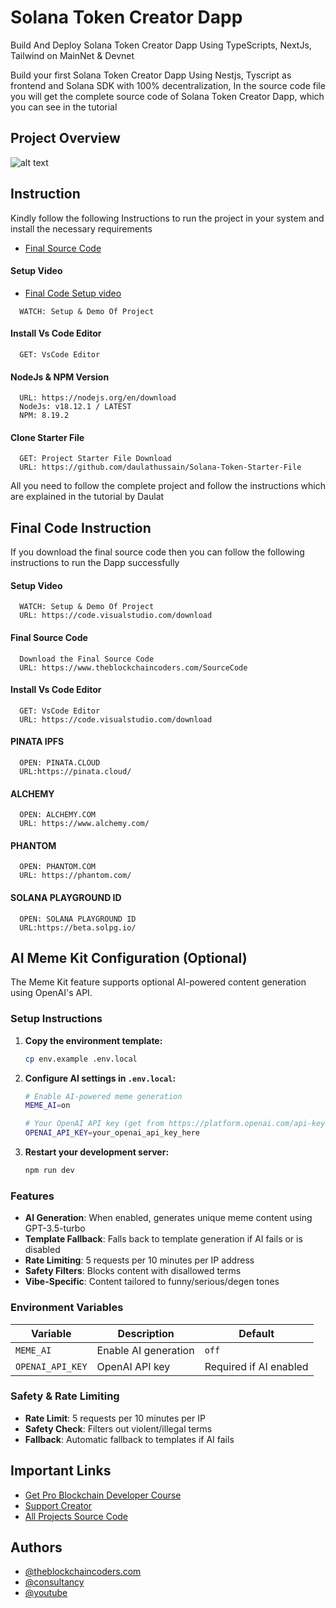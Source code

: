 # Solana Token Creator Dapp

Build And Deploy Solana Token Creator Dapp Using TypeScripts, NextJs, Tailwind on MainNet & Devnet

Build your first Solana Token Creator Dapp Using Nestjs, Tyscript as frontend and Solana SDK with 100% decentralization, In the source code file you will get the complete source code of Solana Token Creator Dapp, which you can see in the tutorial

## Project Overview

![alt text](https://www.daulathussain.com/wp-content/uploads/2024/01/Creat-Solana-Token-Creator-Dapp-Full-stack-solana-project.jpg)

## Instruction

Kindly follow the following Instructions to run the project in your system and install the necessary requirements

- [Final Source Code](https://www.theblockchaincoders.com/sourceCode/create-solana-token-creator-dapp)

#### Setup Video

- [Final Code Setup video](https://youtu.be/TuDSjk2GSms?si=IyAakYYgMANQcHJJ)

```https://code.visualstudio.com/download
  WATCH: Setup & Demo Of Project
```

#### Install Vs Code Editor

```https://code.visualstudio.com/download
  GET: VsCode Editor
```

#### NodeJs & NPM Version

```
  URL: https://nodejs.org/en/download
  NodeJs: v18.12.1 / LATEST
  NPM: 8.19.2
```

#### Clone Starter File

```
  GET: Project Starter File Download
  URL: https://github.com/daulathussain/Solana-Token-Starter-File
```

All you need to follow the complete project and follow the instructions which are explained in the tutorial by Daulat

## Final Code Instruction

If you download the final source code then you can follow the following instructions to run the Dapp successfully

#### Setup Video

```
  WATCH: Setup & Demo Of Project
  URL: https://code.visualstudio.com/download
```

#### Final Source Code

```
  Download the Final Source Code
  URL: https://www.theblockchaincoders.com/SourceCode
```

#### Install Vs Code Editor

```
  GET: VsCode Editor
  URL: https://code.visualstudio.com/download
```

#### PINATA IPFS

```
  OPEN: PINATA.CLOUD
  URL:https://pinata.cloud/
```

#### ALCHEMY

```
  OPEN: ALCHEMY.COM
  URL: https://www.alchemy.com/
```

#### PHANTOM

```
  OPEN: PHANTOM.COM
  URL: https://phantom.com/
```

#### SOLANA PLAYGROUND ID

```
  OPEN: SOLANA PLAYGROUND ID
  URL:https://beta.solpg.io/
```

## AI Meme Kit Configuration (Optional)

The Meme Kit feature supports optional AI-powered content generation using OpenAI's API.

### Setup Instructions

1. **Copy the environment template:**
   ```bash
   cp env.example .env.local
   ```

2. **Configure AI settings in `.env.local`:**
   ```bash
   # Enable AI-powered meme generation
   MEME_AI=on
   
   # Your OpenAI API key (get from https://platform.openai.com/api-keys)
   OPENAI_API_KEY=your_openai_api_key_here
   ```

3. **Restart your development server:**
   ```bash
   npm run dev
   ```

### Features

- **AI Generation**: When enabled, generates unique meme content using GPT-3.5-turbo
- **Template Fallback**: Falls back to template generation if AI fails or is disabled
- **Rate Limiting**: 5 requests per 10 minutes per IP address
- **Safety Filters**: Blocks content with disallowed terms
- **Vibe-Specific**: Content tailored to funny/serious/degen tones

### Environment Variables

| Variable | Description | Default |
|----------|-------------|---------|
| `MEME_AI` | Enable AI generation | `off` |
| `OPENAI_API_KEY` | OpenAI API key | Required if AI enabled |

### Safety & Rate Limiting

- **Rate Limit**: 5 requests per 10 minutes per IP
- **Safety Check**: Filters out violent/illegal terms
- **Fallback**: Automatic fallback to templates if AI fails

## Important Links

- [Get Pro Blockchain Developer Course](https://www.theblockchaincoders.com/pro-nft-marketplace)
- [Support Creator](https://bit.ly/Support-Creator)
- [All Projects Source Code](https://www.theblockchaincoders.com/SourceCode)

## Authors

- [@theblockchaincoders.com](https://www.theblockchaincoders.com/)
- [@consultancy](https://www.theblockchaincoders.com/consultancy)
- [@youtube](https://www.youtube.com/@daulathussain)

